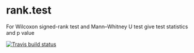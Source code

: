 # rank.test
For Wilcoxon signed-rank test and Mann–Whitney U test give test statistics and p value
  <!-- badges: start -->
  [![Travis build status](https://travis-ci.org/kangpingy/rank.test.svg?branch=master)](https://travis-ci.org/kangpingy/rank.test)
  <!-- badges: end -->
